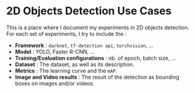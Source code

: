 # 2D Objects Detection Use Cases

This is a place where I document my experiments in 2D objects detection. For each set of experiments, I try to include the :

* **Framework** : `darknet`, `tf-detection api`, `torchvision`, ...
* **Model** : YOLO, Faster R-CNN, ...
* **Training/Evaluation configurations** : nb. of epoch, batch size, ... 
* **Dataset** : The dataset, as well as its description.
* **Metrics** : The learning curve and the `mAP`. 
* **Image and Video results** : The result of the detection as bounding boxes on images and/or videos.